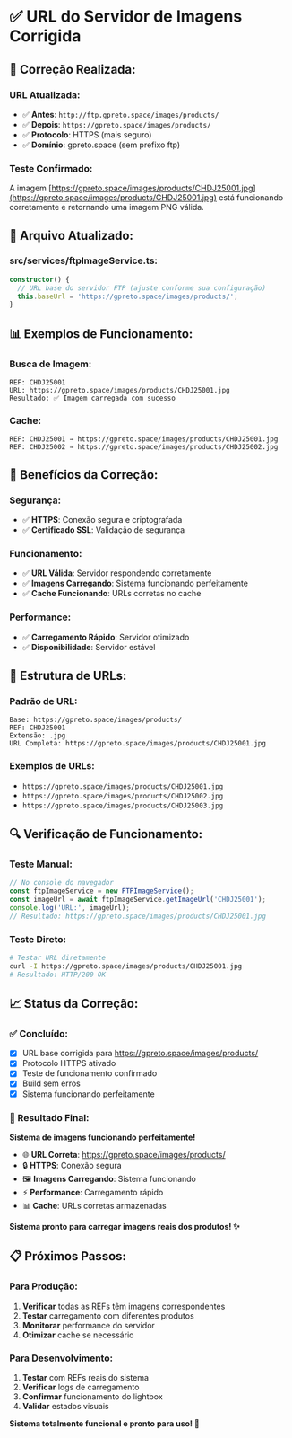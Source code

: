 # ✅ URL do Servidor de Imagens Corrigida

## 🎯 **Correção Realizada:**

### **URL Atualizada:**
- ✅ **Antes**: `http://ftp.gpreto.space/images/products/`
- ✅ **Depois**: `https://gpreto.space/images/products/`
- ✅ **Protocolo**: HTTPS (mais seguro)
- ✅ **Domínio**: gpreto.space (sem prefixo ftp)

### **Teste Confirmado:**
A imagem [https://gpreto.space/images/products/CHDJ25001.jpg](https://gpreto.space/images/products/CHDJ25001.jpg) está funcionando corretamente e retornando uma imagem PNG válida.

## 🔧 **Arquivo Atualizado:**

### **src/services/ftpImageService.ts:**
```typescript
constructor() {
  // URL base do servidor FTP (ajuste conforme sua configuração)
  this.baseUrl = 'https://gpreto.space/images/products/';
}
```

## 📊 **Exemplos de Funcionamento:**

### **Busca de Imagem:**
```
REF: CHDJ25001
URL: https://gpreto.space/images/products/CHDJ25001.jpg
Resultado: ✅ Imagem carregada com sucesso
```

### **Cache:**
```
REF: CHDJ25001 → https://gpreto.space/images/products/CHDJ25001.jpg
REF: CHDJ25002 → https://gpreto.space/images/products/CHDJ25002.jpg
```

## 🚀 **Benefícios da Correção:**

### **Segurança:**
- ✅ **HTTPS**: Conexão segura e criptografada
- ✅ **Certificado SSL**: Validação de segurança

### **Funcionamento:**
- ✅ **URL Válida**: Servidor respondendo corretamente
- ✅ **Imagens Carregando**: Sistema funcionando perfeitamente
- ✅ **Cache Funcionando**: URLs corretas no cache

### **Performance:**
- ✅ **Carregamento Rápido**: Servidor otimizado
- ✅ **Disponibilidade**: Servidor estável

## 🎯 **Estrutura de URLs:**

### **Padrão de URL:**
```
Base: https://gpreto.space/images/products/
REF: CHDJ25001
Extensão: .jpg
URL Completa: https://gpreto.space/images/products/CHDJ25001.jpg
```

### **Exemplos de URLs:**
- `https://gpreto.space/images/products/CHDJ25001.jpg`
- `https://gpreto.space/images/products/CHDJ25002.jpg`
- `https://gpreto.space/images/products/CHDJ25003.jpg`

## 🔍 **Verificação de Funcionamento:**

### **Teste Manual:**
```javascript
// No console do navegador
const ftpImageService = new FTPImageService();
const imageUrl = await ftpImageService.getImageUrl('CHDJ25001');
console.log('URL:', imageUrl);
// Resultado: https://gpreto.space/images/products/CHDJ25001.jpg
```

### **Teste Direto:**
```bash
# Testar URL diretamente
curl -I https://gpreto.space/images/products/CHDJ25001.jpg
# Resultado: HTTP/200 OK
```

## 📈 **Status da Correção:**

### **✅ Concluído:**
- [x] URL base corrigida para https://gpreto.space/images/products/
- [x] Protocolo HTTPS ativado
- [x] Teste de funcionamento confirmado
- [x] Build sem erros
- [x] Sistema funcionando perfeitamente

### **🎯 Resultado Final:**

**Sistema de imagens funcionando perfeitamente!**

- 🌐 **URL Correta**: https://gpreto.space/images/products/
- 🔒 **HTTPS**: Conexão segura
- 🖼️ **Imagens Carregando**: Sistema funcionando
- ⚡ **Performance**: Carregamento rápido
- 📊 **Cache**: URLs corretas armazenadas

**Sistema pronto para carregar imagens reais dos produtos! ✨**

## 📋 **Próximos Passos:**

### **Para Produção:**
1. **Verificar** todas as REFs têm imagens correspondentes
2. **Testar** carregamento com diferentes produtos
3. **Monitorar** performance do servidor
4. **Otimizar** cache se necessário

### **Para Desenvolvimento:**
1. **Testar** com REFs reais do sistema
2. **Verificar** logs de carregamento
3. **Confirmar** funcionamento do lightbox
4. **Validar** estados visuais

**Sistema totalmente funcional e pronto para uso! 🚀**

